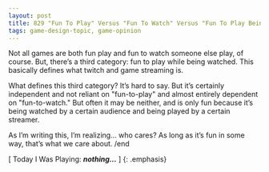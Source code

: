 ```yaml
---
layout: post
title: 829 "Fun To Play" Versus "Fun To Watch" Versus "Fun To Play Being Watched"
tags: game-design-topic, game-opinion
---
```

Not all games are both fun play and fun to watch someone else play, of course.  But, there’s a third category: fun to play while being watched.  This basically defines what twitch and game streaming is.

What defines this third category?  It’s hard to say.  But it’s certainly independent and not reliant on "fun-to-play" and almost entirely dependent on "fun-to-watch."  But often it may be neither, and is only fun because it’s being watched by a certain audience and being played by a certain streamer.

As I’m writing this, I’m realizing… who cares?  As long as it’s fun in some way, that’s what we care about. /end

[ Today I Was Playing: ***nothing...*** ]
{: .emphasis}

